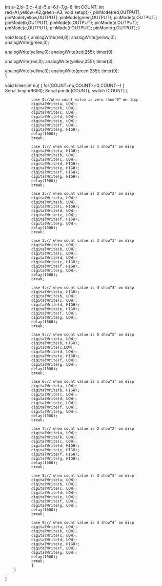 int a=2,b=3,c=4,d=5,e=6,f=7,g=8;
int COUNT;
int red=A1,yellow=A2,green=A3;
void setup()
{
  pinMode(red,OUTPUT);
  pinMode(yellow,OUTPUT);
  pinMode(green,OUTPUT);
  pinMode(a,OUTPUT);
  pinMode(b,OUTPUT);
  pinMode(c,OUTPUT);
  pinMode(d,OUTPUT);
  pinMode(e,OUTPUT);
  pinMode(f,OUTPUT);
  pinMode(g,OUTPUT);
}
 
void loop()
{
 analogWrite(red,0);
 analogWrite(yellow,0);
 analogWrite(green,0);

 analogWrite(yellow,0);
 analogWrite(red,255);
 timer(9);

 
 analogWrite(red,0);
 analogWrite(yellow,255);
 timer(3);
 
 analogWrite(yellow,0);
 analogWrite(green,255);
 timer(9);    
}

void timer(int nu)
 {
   for(COUNT=nu;COUNT>=0;COUNT--)
    {
      Serial.begin(9600);
      Serial.println(COUNT);
      switch (COUNT)
                {
 
                case 0://when count value is zero show”0” on disp
                digitalWrite(a, LOW);
                digitalWrite(b, LOW);
                digitalWrite(c, LOW);
                digitalWrite(d, LOW);
                digitalWrite(e, LOW);
                digitalWrite(f, LOW);
                digitalWrite(g, HIGH);
                delay(1000);
                break;
 
                case 1:// when count value is 1 show”1” on disp
                digitalWrite(a, HIGH);
                digitalWrite(b, LOW);
                digitalWrite(c, LOW);
                digitalWrite(d, HIGH);
                digitalWrite(e, HIGH);
                digitalWrite(f, HIGH);
                digitalWrite(g, HIGH);
                delay(1000);
                break;
 
                case 2:// when count value is 2 show”2” on disp
                digitalWrite(a, LOW);
                digitalWrite(b, LOW);
                digitalWrite(c, HIGH);
                digitalWrite(d, LOW);
                digitalWrite(e, LOW);
                digitalWrite(f, HIGH);
                digitalWrite(g, LOW);
                delay(1000);
                break;
 
                case 3:// when count value is 3 show”3” on disp
                digitalWrite(a, LOW);
                digitalWrite(b, LOW);
                digitalWrite(c, LOW);
                digitalWrite(d, LOW);
                digitalWrite(e, HIGH);
                digitalWrite(f, HIGH);
                digitalWrite(g, LOW);
                delay(1000);
                break;
 
                case 4:// when count value is 4 show”4” on disp
                digitalWrite(a, HIGH);
                digitalWrite(b, LOW);
                digitalWrite(c, LOW);
                digitalWrite(d, HIGH);
                digitalWrite(e, HIGH);
                digitalWrite(f, LOW);
                digitalWrite(g, LOW);
                delay(1000);
                break;
 
                case 5:// when count value is 5 show”5” on disp
                digitalWrite(a, LOW);
                digitalWrite(b, HIGH);
                digitalWrite(c,LOW);
                digitalWrite(d, LOW);
                digitalWrite(e, HIGH);
                digitalWrite(f, LOW);
                digitalWrite(g, LOW);
                delay(1000);
                break;   

                case 6:// when count value is 1 show”1” on disp
                digitalWrite(a, LOW);
                digitalWrite(b, HIGH);
                digitalWrite(c, LOW);
                digitalWrite(d, LOW);
                digitalWrite(e, LOW);
                digitalWrite(f, LOW);
                digitalWrite(g, LOW);
                delay(1000);
                break;
 
                case 7:// when count value is 2 show”2” on disp
                digitalWrite(a, LOW);
                digitalWrite(b, LOW);
                digitalWrite(c, LOW);
                digitalWrite(d, HIGH);
                digitalWrite(e, HIGH);
                digitalWrite(f, HIGH);
                digitalWrite(g, HIGH);
                delay(1000);
                break;
 
                case 8:// when count value is 3 show”3” on disp
                digitalWrite(a, LOW);
                digitalWrite(b, LOW);
                digitalWrite(c, LOW);
                digitalWrite(d, LOW);
                digitalWrite(e, LOW);
                digitalWrite(f, LOW);
                digitalWrite(g, LOW);
                delay(1000);
                break;
 
                case 9:// when count value is 4 show”4” on disp
                digitalWrite(a, LOW);
                digitalWrite(b, LOW);
                digitalWrite(c, LOW);
                digitalWrite(d, LOW);
                digitalWrite(e, HIGH);
                digitalWrite(f, LOW);
                digitalWrite(g, LOW);
                delay(1000);
                break;
                }
        }                  
 }
